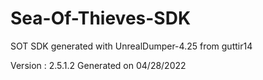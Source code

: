 # Sea-Of-Thieves-SDK
SOT SDK generated with  UnrealDumper-4.25 from guttir14 

Version : 2.5.1.2
Generated on 04/28/2022

